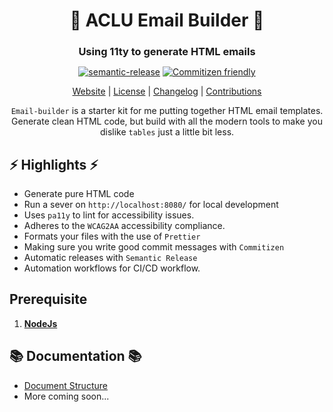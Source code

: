 <h1 align="center"><strong>📧 ACLU Email Builder 📧</strong></h1>

<div align="center">
<h3 style="margin-bottom:10px"><strong>Using 11ty to generate HTML emails</strong></h3>

[![semantic-release](https://img.shields.io/badge/%20%20%F0%9F%93%A6%F0%9F%9A%80-semantic--release-e10079.svg)](https://github.com/semantic-release/semantic-release) [![Commitizen friendly](https://img.shields.io/badge/commitizen-friendly-brightgreen.svg)](http://commitizen.github.io/cz-cli/)

[Website](https://aclu-emails.netlify.app) | [License](LICENSE.md) | [Changelog](CHANGELOG.md) | [Contributions](.github/CONTRIBUTING.md)

`Email-builder` is a starter kit for me putting together HTML email templates. Generate clean HTML code, but build with all the modern tools to make you dislike `tables` just a little bit less.

</div>

## ⚡ Highlights ⚡

- Generate pure HTML code
- Run a sever on `http://localhost:8080/` for local development
- Uses `pa11y` to lint for accessibility issues.
- Adheres to the `WCAG2AA` accessibility compliance.
- Formats your files with the use of `Prettier`
- Making sure you write good commit messages with `Commitizen`
- Automatic releases with `Semantic Release`
- Automation workflows for CI/CD workflow.

## Prerequisite

1. **[NodeJs](https://nodejs.org/en/)**

## 📚 Documentation 📚

- [Document Structure](docs/structure.md)
- More coming soon...
